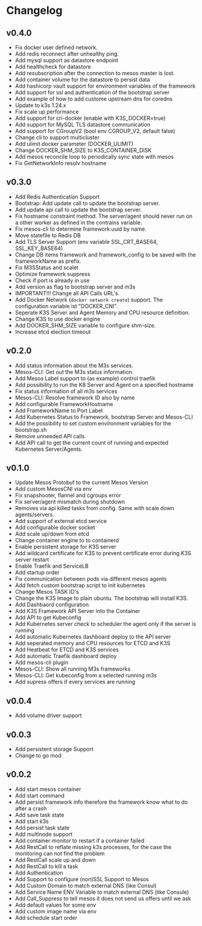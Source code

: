 # Changelog

## v0.4.0

- Fix docker user defined network.
- Add redis reconnect after unhealthy ping. 
- Add mysql support as datastore endpoint
- Add healthcheck for datastore
- Add resubscription after the connection to mesos master is lost.
- Add container volume for the datastore to persist data
- Add hashicorp vault support for environment variables of the framework
- Add support for ssl and authentication of the bootstrap server
- Add example of how to add custome upstream dns for coredns
- Update to k3s 1.24.x
- Fix scale up performance
- Add support for cri-docker (enable with K3S_DOCKER=true)
- Add support for MySQL TLS datastore communication
- Add support for CGroupV2 (bool env CGROUP_V2, default false)
- Change cli to support multicluster    
- Add ulimit docker parameter (DOCKER_ULIMIT)
- Change DOCKER_SHM_SIZE to K3S_CONTAINER_DISK
- Add mesos reconcile loop to periodically sync state with mesos
- Fix GetNetworkInfo resolv hostname


## v0.3.0

- Add Redis Authentication Support
- Bootstrap: Add update call to update the bootstrap server.
- Add update api call to update the bootstrap server.
- Fix hostname constraint method. The server/agent should never run
  on a other worker as defined in the contrains variable.
- Fix mesos-cli to determine framework uuid by name.
- Move statefile to Redis DB
- Add TLS Server Support (env variable SSL_CRT_BASE64, SSL_KEY_BASE64)
- Change DB items framework and framework_config to be saved with the
  frameworkName as prefix.
- Fix M3SStatus and scalet
- Optimize framework suppress
- Check if port is already in use
- Add version as flag to bootstrap server and m3s
- IMPORTANT!!! Change all API Calls URL's.
- Add Docker Network (`docker network create`) support. The configuration variable ist "DOCKER_CNI".
- Seperate K3S Server and Agent Memory and CPU resource definition.
- Change K3S to use docker engine
- Add DOCKER_SHM_SIZE variable to configure shm-size.
- Increase etcd election timeout

## v0.2.0

- Add status information about the M3s services.
- Mesos-CLI: Get out the M3s status information.
- Add Mesos Label support to (as example) control traefik
- Add possibility to run the K8 Server and Agent on a specified hostname
- Fix status information of all m3s services
- Mesos-CLI: Resolve framework ID also by name
- Add configurable FrameworkHostname
- Add FrameworkName to Port Label
- Add Kubernetes Status to Framework, bootstrap Server and Mesos-CLI
- Add the possibility to set custom environment variables for the bootstrap.sh
- Remove unneeded API calls
- Add API call to get the current count of running and expected Kubernetes Server/Agents.

## v0.1.0

- Update Mesos Protobuf to the current Mesos Version
- Add custom MesosCNI via env
- Fix snapshooter, flannel and cgroups error
- Fix server/agent mismatch during shutdown
- Removes via api killed tasks from config. Same with scale down agents/servers.
- Add support of external etcd service
- Add configurable docker socket
- Add scale up/down from etcd
- Change container engine to to containerd
- Enable persistent storage for K3S server
- Add wildcard certificate for K3S to prevent certificate error during K3S server restart
- Enable Traefik and ServiceLB
- Add startup order
- Fix communication between pods via different mesos agents
- Add fetch custom bootstrap script to init kubernetes
- Change Mesos TASK ID's
- Change the K3S Image to plain ubuntu. The bootstrap will install K3S.
- Add Dashbaord configuration
- Add K3S Framework API Server into the Container
- Add API to get Kubeconfig
- Add Kubernetes server check to scheduler the agent only if the server is running
- Add automatic Kubernetes dashboard deploy to the API server
- Add seperated memory and CPU resources for ETCD and K3S
- Add Heatbeat for ETCD and K3S services
- Add automatic Traefik dashboard deploy
- Add mesos-cli plugin
- Mesos-CLI: Show all running M3s frameworks
- Mesos-CLI: Get kubeconfig from a selected running m3s
- Add supress offers if every services are running

## v0.0.4

- Add volume driver support

## v0.0.3

- Add persistent storage Support
- Change to go mod

## v0.0.2

- Add start mesos container
- Add start command
- Add persist framework info therefore the framework know what to do after a crash
- Add save task state
- Add start k3s
- Add persist task state
- Add multinode support
- Add container monitor to restart if a container failed
- Add RestCall to reflate missing k3s processes, for the case the monitoring can not find the problem
- Add RestCall scale up and down
- Add RestCall to kill a task
- Add Authentication
- Add Support to configure (non)SSL Support to Mesos
- Add Custom Domain to match external DNS (like Consul)
- Add Service Name ENV Variable to match external DNS (like Consule)
- Add Call_Suppress to tell mesos it does not send us offers until we ask
- Add default values for some env
- Add custom image name via env
- Add schedule start order

